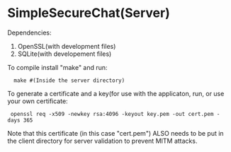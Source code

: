 <h1> SimpleSecureChat(Server) </h1>

Dependencies:
  1. OpenSSL(with development files)
  2. SQLite(with developement files)
  
  To compile install "make" and run:
  
      make #(Inside the server directory)
  To generate a certificate and a key(for use with the applicaton, run, or use your own certificate:
  
     openssl req -x509 -newkey rsa:4096 -keyout key.pem -out cert.pem -days 365 

  Note that this certificate (in this case "cert.pem") ALSO needs to be put in the client directory for server validation to prevent MITM attacks.
